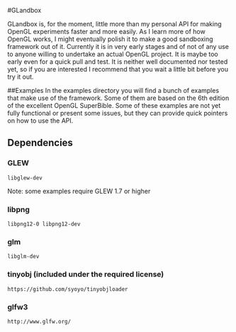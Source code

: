#GLandbox

GLandbox is, for the moment, little more than my personal API for making OpenGL experiments faster and more easily. As I learn more of how OpenGL works, I might eventually polish it to make a good sandboxing framework out of it.
Currently it is in very early stages and of not of any use to anyone willing to undertake an actual
OpenGL project. It is maybe too early even for a quick pull and test. It is neither well documented nor tested yet, so if you are interested I recommend that you wait a little bit before you try it out.

##Examples
In the examples directory you will find a bunch of examples that make use of the framework. Some of them are based on the 6th edition of the excellent OpenGL SuperBible. Some of these examples are not yet fully functional or present some issues, but they can provide quick pointers on how to use the API.

## Dependencies
### GLEW

    libglew-dev

Note: some examples require GLEW 1.7 or higher

### libpng

    libpng12-0 libpng12-dev

### glm

    libglm-dev

### tinyobj (included under the required license)

    https://github.com/syoyo/tinyobjloader

### glfw3

    http://www.glfw.org/

